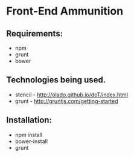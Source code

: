 Front-End Ammunition
================================

Requirements:
-------------
- npm
- grunt
- bower

Technologies being used.
------------------------------------------------
- stencil - http://olado.github.io/doT/index.html
- grunt - http://gruntjs.com/getting-started


Installation:
-------------
- npm install
- bower-install
- grunt
